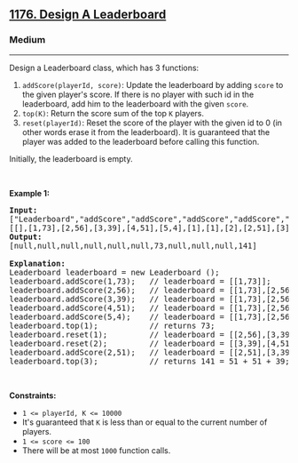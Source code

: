 <h2><a href="https://leetcode.com/problems/design-a-leaderboard/">1176. Design A Leaderboard</a></h2><h3>Medium</h3><hr><p>Design a Leaderboard class, which has 3 functions:</p>

<ol>
	<li><code>addScore(playerId, score)</code>: Update the leaderboard by adding <code>score</code> to the given player&#39;s score. If there is no player with such id in the leaderboard, add him to the leaderboard with the given <code>score</code>.</li>
	<li><code>top(K)</code>: Return the score sum of the top <code>K</code> players.</li>
	<li><code>reset(playerId)</code>: Reset the score of the player with the given id&nbsp;to 0 (in other words erase it from the leaderboard). It is guaranteed that the player was added to the leaderboard before calling this function.</li>
</ol>

<p>Initially, the leaderboard is empty.</p>

<p>&nbsp;</p>
<p><strong class="example">Example 1:</strong></p>

<pre>
<b>Input: </b>
[&quot;Leaderboard&quot;,&quot;addScore&quot;,&quot;addScore&quot;,&quot;addScore&quot;,&quot;addScore&quot;,&quot;addScore&quot;,&quot;top&quot;,&quot;reset&quot;,&quot;reset&quot;,&quot;addScore&quot;,&quot;top&quot;]
[[],[1,73],[2,56],[3,39],[4,51],[5,4],[1],[1],[2],[2,51],[3]]
<b>Output: </b>
[null,null,null,null,null,null,73,null,null,null,141]

<b>Explanation: </b>
Leaderboard leaderboard = new Leaderboard ();
leaderboard.addScore(1,73);   // leaderboard = [[1,73]];
leaderboard.addScore(2,56);   // leaderboard = [[1,73],[2,56]];
leaderboard.addScore(3,39);   // leaderboard = [[1,73],[2,56],[3,39]];
leaderboard.addScore(4,51);   // leaderboard = [[1,73],[2,56],[3,39],[4,51]];
leaderboard.addScore(5,4);    // leaderboard = [[1,73],[2,56],[3,39],[4,51],[5,4]];
leaderboard.top(1);           // returns 73;
leaderboard.reset(1);         // leaderboard = [[2,56],[3,39],[4,51],[5,4]];
leaderboard.reset(2);         // leaderboard = [[3,39],[4,51],[5,4]];
leaderboard.addScore(2,51);   // leaderboard = [[2,51],[3,39],[4,51],[5,4]];
leaderboard.top(3);           // returns 141 = 51 + 51 + 39;
</pre>

<p>&nbsp;</p>
<p><strong>Constraints:</strong></p>

<ul>
	<li><code>1 &lt;= playerId, K &lt;= 10000</code></li>
	<li>It&#39;s guaranteed that <code>K</code> is less than or equal to the current number of players.</li>
	<li><code>1 &lt;= score&nbsp;&lt;= 100</code></li>
	<li>There will be at most <code>1000</code>&nbsp;function calls.</li>
</ul>
